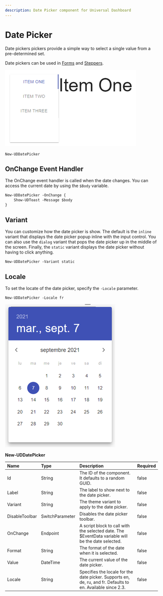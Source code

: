 ```yaml
---
description: Date Picker component for Universal Dashboard
---
```


# Date Picker

Date pickers pickers provide a simple way to select a single value from a pre-determined set.

Date pickers can be used in [Forms](form.md) and [Steppers](../navigation/stepper.md).

![](../../../../.gitbook/assets/image%20%2873%29.png)

```text
New-UDDatePicker
```

## OnChange Event Handler

The OnChange event handler is called when the date changes. You can access the current date by using the `$Body` variable.

```text
New-UDDatePicker -OnChange {
    Show-UDToast -Message $body
}
```

## Variant

You can customize how the date picker is show. The default is the `inline` variant that displays the date picker popup inline with the input control. You can also use the `dialog` variant that pops the date picker up in the middle of the screen. Finally, the `static` variant displays the date picker without having to click anything.

```text
New-UDDatePicker -Variant static
```

## Locale

To set the locate of the date picker, specify the `-Locale` parameter. 

```text
New-UDDatePicker -Locale fr
```

![](../../../../.gitbook/assets/image%20%28243%29.png)

**New-UDDatePicker**

| Name | Type | Description | Required |
| :--- | :--- | :--- | :--- |
| Id | String | The ID of the component. It defaults to a random GUID. | false |
| Label | String | The label to show next to the date picker. | false |
| Variant | String | The theme variant to apply to the date picker. | false |
| DisableToolbar | SwitchParameter | Disables the date picker toolbar. | false |
| OnChange | Endpoint | A script block to call with the selected date. The $EventData variable will be the date selected. | false |
| Format | String | The format of the date when it is selected. | false |
| Value | DateTime | The current value of the date picker. | false |
| Locale | String | Specifies the locale for the date picker. Supports en, de, ru, and fr. Defaults to en. Available since 2.3. | false |

